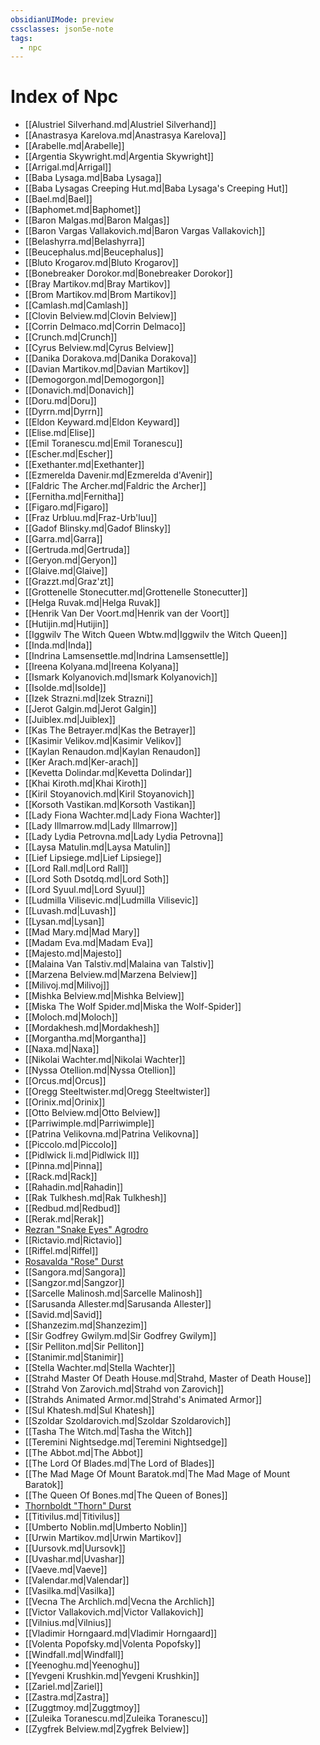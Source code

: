```yaml
---
obsidianUIMode: preview
cssclasses: json5e-note
tags:
  - npc
---
```

# Index of Npc

- [[Alustriel Silverhand.md|Alustriel Silverhand]]
- [[Anastrasya Karelova.md|Anastrasya Karelova]]
- [[Arabelle.md|Arabelle]]
- [[Argentia Skywright.md|Argentia Skywright]]
- [[Arrigal.md|Arrigal]]
- [[Baba Lysaga.md|Baba Lysaga]]
- [[Baba Lysagas Creeping Hut.md|Baba Lysaga's Creeping Hut]]
- [[Bael.md|Bael]]
- [[Baphomet.md|Baphomet]]
- [[Baron Malgas.md|Baron Malgas]]
- [[Baron Vargas Vallakovich.md|Baron Vargas Vallakovich]]
- [[Belashyrra.md|Belashyrra]]
- [[Beucephalus.md|Beucephalus]]
- [[Bluto Krogarov.md|Bluto Krogarov]]
- [[Bonebreaker Dorokor.md|Bonebreaker Dorokor]]
- [[Bray Martikov.md|Bray Martikov]]
- [[Brom Martikov.md|Brom Martikov]]
- [[Camlash.md|Camlash]]
- [[Clovin Belview.md|Clovin Belview]]
- [[Corrin Delmaco.md|Corrin Delmaco]]
- [[Crunch.md|Crunch]]
- [[Cyrus Belview.md|Cyrus Belview]]
- [[Danika Dorakova.md|Danika Dorakova]]
- [[Davian Martikov.md|Davian Martikov]]
- [[Demogorgon.md|Demogorgon]]
- [[Donavich.md|Donavich]]
- [[Doru.md|Doru]]
- [[Dyrrn.md|Dyrrn]]
- [[Eldon Keyward.md|Eldon Keyward]]
- [[Elise.md|Elise]]
- [[Emil Toranescu.md|Emil Toranescu]]
- [[Escher.md|Escher]]
- [[Exethanter.md|Exethanter]]
- [[Ezmerelda Davenir.md|Ezmerelda d'Avenir]]
- [[Faldric The Archer.md|Faldric the Archer]]
- [[Fernitha.md|Fernitha]]
- [[Figaro.md|Figaro]]
- [[Fraz Urbluu.md|Fraz-Urb'luu]]
- [[Gadof Blinsky.md|Gadof Blinsky]]
- [[Garra.md|Garra]]
- [[Gertruda.md|Gertruda]]
- [[Geryon.md|Geryon]]
- [[Glaive.md|Glaive]]
- [[Grazzt.md|Graz'zt]]
- [[Grottenelle Stonecutter.md|Grottenelle Stonecutter]]
- [[Helga Ruvak.md|Helga Ruvak]]
- [[Henrik Van Der Voort.md|Henrik van der Voort]]
- [[Hutijin.md|Hutijin]]
- [[Iggwilv The Witch Queen Wbtw.md|Iggwilv the Witch Queen]]
- [[Inda.md|Inda]]
- [[Indrina Lamsensettle.md|Indrina Lamsensettle]]
- [[Ireena Kolyana.md|Ireena Kolyana]]
- [[Ismark Kolyanovich.md|Ismark Kolyanovich]]
- [[Isolde.md|Isolde]]
- [[Izek Strazni.md|Izek Strazni]]
- [[Jerot Galgin.md|Jerot Galgin]]
- [[Juiblex.md|Juiblex]]
- [[Kas The Betrayer.md|Kas the Betrayer]]
- [[Kasimir Velikov.md|Kasimir Velikov]]
- [[Kaylan Renaudon.md|Kaylan Renaudon]]
- [[Ker Arach.md|Ker-arach]]
- [[Kevetta Dolindar.md|Kevetta Dolindar]]
- [[Khai Kiroth.md|Khai Kiroth]]
- [[Kiril Stoyanovich.md|Kiril Stoyanovich]]
- [[Korsoth Vastikan.md|Korsoth Vastikan]]
- [[Lady Fiona Wachter.md|Lady Fiona Wachter]]
- [[Lady Illmarrow.md|Lady Illmarrow]]
- [[Lady Lydia Petrovna.md|Lady Lydia Petrovna]]
- [[Laysa Matulin.md|Laysa Matulin]]
- [[Lief Lipsiege.md|Lief Lipsiege]]
- [[Lord Rall.md|Lord Rall]]
- [[Lord Soth Dsotdq.md|Lord Soth]]
- [[Lord Syuul.md|Lord Syuul]]
- [[Ludmilla Vilisevic.md|Ludmilla Vilisevic]]
- [[Luvash.md|Luvash]]
- [[Lysan.md|Lysan]]
- [[Mad Mary.md|Mad Mary]]
- [[Madam Eva.md|Madam Eva]]
- [[Majesto.md|Majesto]]
- [[Malaina Van Talstiv.md|Malaina van Talstiv]]
- [[Marzena Belview.md|Marzena Belview]]
- [[Milivoj.md|Milivoj]]
- [[Mishka Belview.md|Mishka Belview]]
- [[Miska The Wolf Spider.md|Miska the Wolf-Spider]]
- [[Moloch.md|Moloch]]
- [[Mordakhesh.md|Mordakhesh]]
- [[Morgantha.md|Morgantha]]
- [[Naxa.md|Naxa]]
- [[Nikolai Wachter.md|Nikolai Wachter]]
- [[Nyssa Otellion.md|Nyssa Otellion]]
- [[Orcus.md|Orcus]]
- [[Oregg Steeltwister.md|Oregg Steeltwister]]
- [[Orinix.md|Orinix]]
- [[Otto Belview.md|Otto Belview]]
- [[Parriwimple.md|Parriwimple]]
- [[Patrina Velikovna.md|Patrina Velikovna]]
- [[Piccolo.md|Piccolo]]
- [[Pidlwick Ii.md|Pidlwick II]]
- [[Pinna.md|Pinna]]
- [[Rack.md|Rack]]
- [[Rahadin.md|Rahadin]]
- [[Rak Tulkhesh.md|Rak Tulkhesh]]
- [[Redbud.md|Redbud]]
- [[Rerak.md|Rerak]]
- [Rezran "Snake Eyes" Agrodro](rezran-snake-eyes-agrodro-veor.md)
- [[Rictavio.md|Rictavio]]
- [[Riffel.md|Riffel]]
- [Rosavalda "Rose" Durst](rosavalda-rose-durst-cos.md)
- [[Sangora.md|Sangora]]
- [[Sangzor.md|Sangzor]]
- [[Sarcelle Malinosh.md|Sarcelle Malinosh]]
- [[Sarusanda Allester.md|Sarusanda Allester]]
- [[Savid.md|Savid]]
- [[Shanzezim.md|Shanzezim]]
- [[Sir Godfrey Gwilym.md|Sir Godfrey Gwilym]]
- [[Sir Pelliton.md|Sir Pelliton]]
- [[Stanimir.md|Stanimir]]
- [[Stella Wachter.md|Stella Wachter]]
- [[Strahd Master Of Death House.md|Strahd, Master of Death House]]
- [[Strahd Von Zarovich.md|Strahd von Zarovich]]
- [[Strahds Animated Armor.md|Strahd's Animated Armor]]
- [[Sul Khatesh.md|Sul Khatesh]]
- [[Szoldar Szoldarovich.md|Szoldar Szoldarovich]]
- [[Tasha The Witch.md|Tasha the Witch]]
- [[Teremini Nightsedge.md|Teremini Nightsedge]]
- [[The Abbot.md|The Abbot]]
- [[The Lord Of Blades.md|The Lord of Blades]]
- [[The Mad Mage Of Mount Baratok.md|The Mad Mage of Mount Baratok]]
- [[The Queen Of Bones.md|The Queen of Bones]]
- [Thornboldt "Thorn" Durst](thornboldt-thorn-durst-cos.md)
- [[Titivilus.md|Titivilus]]
- [[Umberto Noblin.md|Umberto Noblin]]
- [[Urwin Martikov.md|Urwin Martikov]]
- [[Uursovk.md|Uursovk]]
- [[Uvashar.md|Uvashar]]
- [[Vaeve.md|Vaeve]]
- [[Valendar.md|Valendar]]
- [[Vasilka.md|Vasilka]]
- [[Vecna The Archlich.md|Vecna the Archlich]]
- [[Victor Vallakovich.md|Victor Vallakovich]]
- [[Vilnius.md|Vilnius]]
- [[Vladimir Horngaard.md|Vladimir Horngaard]]
- [[Volenta Popofsky.md|Volenta Popofsky]]
- [[Windfall.md|Windfall]]
- [[Yeenoghu.md|Yeenoghu]]
- [[Yevgeni Krushkin.md|Yevgeni Krushkin]]
- [[Zariel.md|Zariel]]
- [[Zastra.md|Zastra]]
- [[Zuggtmoy.md|Zuggtmoy]]
- [[Zuleika Toranescu.md|Zuleika Toranescu]]
- [[Zygfrek Belview.md|Zygfrek Belview]]
